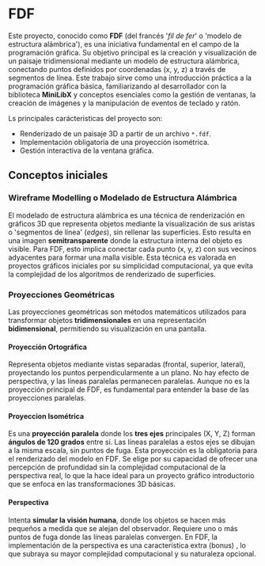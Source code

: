 # FDF

Este proyecto, conocido como **FDF** (del francés '*fil de fer*' o 'modelo de estructura alámbrica'), es una iniciativa fundamental en el campo de la programación gráfica. Su objetivo principal es la creación y visualización de un paisaje tridimensional mediante un modelo de estructura alámbrica, conectando puntos definidos por coordenadas (x, y, z) a través de segmentos de línea. Este trabajo sirve como una introducción práctica a la programación gráfica básica, familiarizando al desarrollador con la biblioteca **MiniLibX** y conceptos esenciales como la gestión de ventanas, la creación de imágenes y la manipulación de eventos de teclado y ratón.

Ls principales carácteristicas del proyecto son:
- Renderizado de un paisaje 3D a partir de un archivo `*.fdf`.
- Implementación obligatoria de una proyección isométrica.
- Gestión interactiva de la ventana gráfica.

## Conceptos iniciales

### Wireframe Modelling o Modelado de Estructura Alámbrica

El modelado de estructura alámbrica es una técnica de renderización en gráficos 3D que representa objetos mediante la visualización de sus aristas o 'segmentos de línea' (*edges*), sin rellenar las superficies. Esto resulta en una imagen **semitransparente** donde la estructura interna del objeto es visible. Para FDF, esto implica conectar cada punto (x, y, z) con sus vecinos adyacentes para formar una malla visible. Esta técnica es valorada en proyectos gráficos iniciales por su simplicidad computacional, ya que evita la complejidad de los algoritmos de renderizado de superficies.

### Proyecciones Geométricas

Las proyecciones geométricas son métodos matemáticos utilizados para transformar objetos **tridimensionales** en una representación **bidimensional**, permitiendo su visualización en una pantalla.

#### Proyección Ortográfica

Representa objetos mediante vistas separadas (frontal, superior, lateral), proyectando los puntos perpendicularmente a un plano. No hay efecto de perspectiva, y las líneas paralelas permanecen paralelas. Aunque no es la proyección principal de FDF, es fundamental para entender la base de las proyecciones paralelas.

#### Proyeccion Isométrica

Es una **proyección paralela** donde los **tres ejes** principales (X, Y, Z) forman **ángulos de 120 grados** entre sí. Las líneas paralelas a estos ejes se dibujan a la misma escala, sin puntos de fuga. Esta proyección es la obligatoria para el renderizado del modelo en FDF. Se elige por su capacidad de ofrecer una percepción de profundidad sin la complejidad computacional de la perspectiva real, lo que la hace ideal para un proyecto gráfico introductorio que se enfoca en las transformaciones 3D básicas.

#### Perspectiva

Intenta **simular la visión humana**, donde los objetos se hacen más pequeños a medida que se alejan del observador. Requiere uno o más puntos de fuga donde las líneas paralelas convergen. En FDF, la implementación de la perspectiva es una característica extra (bonus) , lo que subraya su mayor complejidad computacional y su naturaleza opcional.
